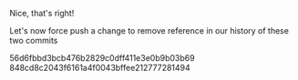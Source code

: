 Nice, that's right!

Let's now force push a change to remove reference in our history of these two commits

56d6fbbd3bcb476b2829c0dff411e3e0b9b03b69
848cd8c2043f6161a4f0043bffee212777281494
